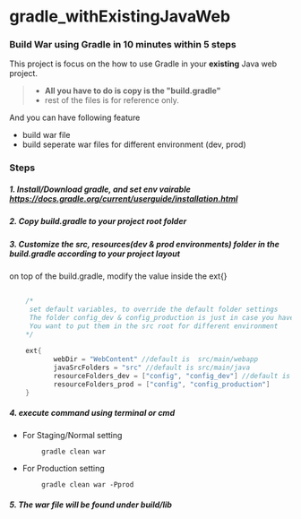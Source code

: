 # gradle_withExistingJavaWeb

###         Build War using Gradle in 10 minutes within 5 steps

This project is focus on the how to use Gradle in your **existing** Java web project.

 > - **All you have to do is copy is the "build.gradle"**
 > - rest of the files is for reference only.

And you can have following feature

  - build war file 
  - build seperate war files for different environment (dev, prod)

### Steps
  
  ##### 1. Install/Download gradle, and set env vairable https://docs.gradle.org/current/userguide/installation.html
    
  ##### 2. Copy build.gradle to your project root folder
    
  ##### 3. Customize the src, resources(dev & prod environments) folder in the build.gradle according to your project layout

  
  on top of the build.gradle, modify the value inside the ext{}
  ```groovy    
      
      /*
       set default variables, to override the default folder settings 
       The folder config_dev & config_production is just in case you have two different resources settings 
       You want to put them in the src root for different environment
      */
      
      ext{
             webDir = "WebContent" //default is  src/main/webapp
             javaSrcFolders = "src" //default is src/main/java
             resourceFolders_dev = ["config", "config_dev"] //default is src/main/resources
             resourceFolders_prod = ["config", "config_production"] 
      }
  ```
     
    

  ##### 4. execute command using terminal or cmd
  
   - For Staging/Normal setting
          
  ```
          gradle clean war
  ```
          
  - For Production setting
     
 ```
         gradle clean war -Pprod
 ```
 
 ##### 5. The war file will be found under build/lib
  
      
